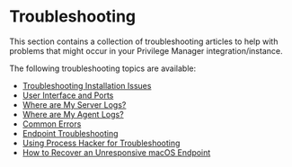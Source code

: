 [title]: # (Troubleshooting)
[tags]: # (help, overview)
[priority]: # (10000)
# Troubleshooting

This section contains a collection of troubleshooting articles to help with problems that might occur in your Privilege Manager integration/instance.

The following troubleshooting topics are available:

* [Troubleshooting Installation Issues](ts-install.md)
* [User Interface and Ports](ts-ui.md)
* [Where are My Server Logs?](ts-server-logs.md)
* [Where are My Agent Logs?](ts-agent-logs.md)
* [Common Errors](ts-common.md)
* [Endpoint Troubleshooting](endpoint-issues.md)
* [Using Process Hacker for Troubleshooting](process-hacker.md)
* [How to Recover an Unresponsive macOS Endpoint](recover-unresponsive-macOS-endpoint.md)
